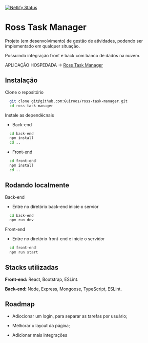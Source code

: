 [![Netlify Status](https://api.netlify.com/api/v1/badges/fcf222fb-05d0-40b6-98f0-c73694430e7d/deploy-status)](https://app.netlify.com/sites/ross-task-manager/deploys)

# Ross Task Manager

Projeto (em desenvolvimento) de gestão de atividades, podendo ser implementado em qualquer situação.

Possuindo integração front e back com banco de dados na nuvem.

APLICAÇÃO HOSPEDADA -> [Ross Task Manager](https://ross-task-manager.netlify.app/)

## Instalação

Clone o repositório 

```bash
  git clone git@github.com:Guiroos/ross-task-manager.git
  cd ross-task-manager
```

Instale as dependêcnais

- Back-end

```bash
  cd back-end
  npm install
  cd ..
```

- Front-end

```bash
  cd front-end
  npm install
  cd ..
```


## Rodando localmente

Back-end

- Entre no diretório back-end inicie o servior

```bash
  cd back-end
  npm run dev
```

Front-end

- Entre no diretório front-end e inicie o servidor

```bash
  cd front-end
  npm run start
```
## Stacks utilizadas

**Front-end:** React, Bootstrap, ESLint.

**Back-end:** Node, Express, Mongoose, TypeScript, ESLint.


## Roadmap

- Adiocionar um login, para separar as tarefas por usuário;

- Melhorar o layout da página;

- Adicionar mais integrações 
